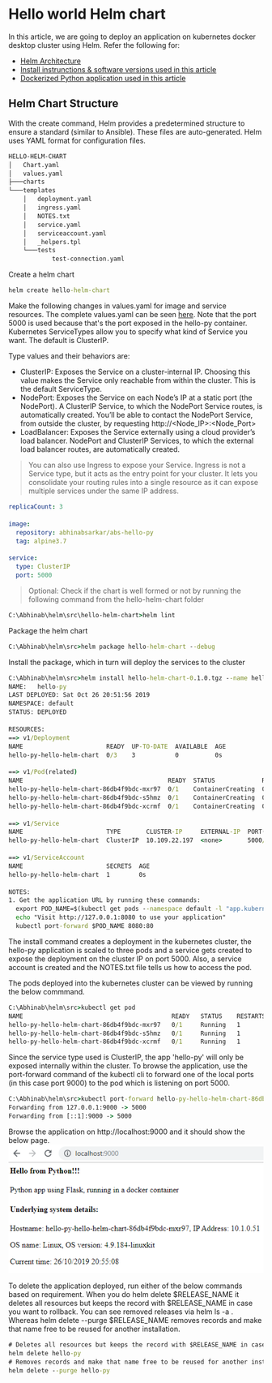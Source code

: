 # Hello world Helm chart

In this article, we are going to deploy an application on kubernetes docker desktop cluster using Helm. 
Refer the following for:
* [Helm Architecture](/architecture/helm-readme.md)
* [Install instrunctions & software versions used in this article](/install/readme.md)
* [Dockerized Python application used in this article](/src/hello-py/readme.md)

## Helm Chart Structure
With the create command, Helm provides a predetermined structure to ensure a standard (similar to Ansible). These files are auto-generated. Helm uses YAML format for configuration files.
```cmd
HELLO-HELM-CHART
│   Chart.yaml
│   values.yaml
├───charts
└───templates
    │   deployment.yaml
    │   ingress.yaml
    │   NOTES.txt
    │   service.yaml
    │   serviceaccount.yaml
    │   _helpers.tpl
    └───tests
            test-connection.yaml
```

Create a helm chart
```cmd
helm create hello-helm-chart
```

Make the following changes in values.yaml for image and service resources. The complete values.yaml can be seen [here](/src/hello-helm-chart/values.yaml). Note that the port 5000 is used because that's the port exposed in the hello-py container. Kubernetes ServiceTypes allow you to specify what kind of Service you want. The default is ClusterIP.

Type values and their behaviors are:

* ClusterIP: Exposes the Service on a cluster-internal IP. Choosing this value makes the Service only reachable from within the cluster. This is the default ServiceType.
* NodePort: Exposes the Service on each Node’s IP at a static port (the NodePort). A ClusterIP Service, to which the NodePort Service routes, is automatically created. You’ll be able to contact the NodePort Service, from outside the cluster, by requesting http://<Node_IP>:<Node_Port>
* LoadBalancer: Exposes the Service externally using a cloud provider’s load balancer. NodePort and ClusterIP Services, to which the external load balancer routes, are automatically created.
> You can also use Ingress to expose your Service. Ingress is not a Service type, but it acts as the entry point for your cluster. It lets you consolidate your routing rules into a single resource as it can expose multiple services under the same IP address.

```yaml
replicaCount: 3

image:
  repository: abhinabsarkar/abs-hello-py
  tag: alpine3.7

service:
  type: ClusterIP
  port: 5000  
```

> Optional: Check if the chart is well formed or not by running the following command from the hello-helm-chart folder
```cmd
C:\Abhinab\helm\src\hello-helm-chart>helm lint
```
Package the helm chart 
```cmd
C:\Abhinab\helm\src>helm package hello-helm-chart --debug
```

Install the package, which in turn will deploy the services to the cluster
```cmd
C:\Abhinab\helm\src>helm install hello-helm-chart-0.1.0.tgz --name hello-py
NAME:   hello-py
LAST DEPLOYED: Sat Oct 26 20:51:56 2019
NAMESPACE: default
STATUS: DEPLOYED

RESOURCES:
==> v1/Deployment
NAME                       READY  UP-TO-DATE  AVAILABLE  AGE
hello-py-hello-helm-chart  0/3    3           0          0s

==> v1/Pod(related)
NAME                                        READY  STATUS             RESTARTS  AGE
hello-py-hello-helm-chart-86db4f9bdc-mxr97  0/1    ContainerCreating  0         0s
hello-py-hello-helm-chart-86db4f9bdc-s5hmz  0/1    ContainerCreating  0         0s
hello-py-hello-helm-chart-86db4f9bdc-xcrmf  0/1    ContainerCreating  0         0s

==> v1/Service
NAME                       TYPE       CLUSTER-IP     EXTERNAL-IP  PORT(S)   AGE
hello-py-hello-helm-chart  ClusterIP  10.109.22.197  <none>       5000/TCP  0s

==> v1/ServiceAccount
NAME                       SECRETS  AGE
hello-py-hello-helm-chart  1        0s

NOTES:
1. Get the application URL by running these commands:
  export POD_NAME=$(kubectl get pods --namespace default -l "app.kubernetes.io/name=hello-helm-chart,app.kubernetes.io/instance=hello-py" -o jsonpath="{.items[0].metadata.name}")
  echo "Visit http://127.0.0.1:8080 to use your application"
  kubectl port-forward $POD_NAME 8080:80
```

The install command creates a deployment in the kubernetes cluster, the hello-py application is scaled to three pods and a service gets created to expose the deployment on the cluster IP on port 5000. Also, a service account is created and the NOTES.txt file tells us how to access the pod.

The pods deployed into the kubernetes cluster can be viewed by running the below commmand.
```cmd
C:\Abhinab\helm\src>kubectl get pod
NAME                                         READY   STATUS    RESTARTS   AGE
hello-py-hello-helm-chart-86db4f9bdc-mxr97   0/1     Running   1          51s
hello-py-hello-helm-chart-86db4f9bdc-s5hmz   0/1     Running   1          51s
hello-py-hello-helm-chart-86db4f9bdc-xcrmf   0/1     Running   1          51s
``` 

Since the service type used is ClusterIP, the app 'hello-py' will only be exposed internally within the cluster. To browse the application, use the port-forward command of the kubectl cli to forward one of the local ports (in this case port 9000) to the pod which is listening on port 5000.
```cmd
C:\Abhinab\helm\src>kubectl port-forward hello-py-hello-helm-chart-86db4f9bdc-mxr97 9000:5000
Forwarding from 127.0.0.1:9000 -> 5000
Forwarding from [::1]:9000 -> 5000
```

Browse the application on http://localhost:9000 and it should show the below page.
![Alt text](/images/hello-py.jpg)

To delete the application deployed, run either of the below commands based on requirement. When you do helm delete $RELEASE_NAME it deletes all resources but keeps the record with $RELEASE_NAME in case you want to rollback. You can see removed releases via helm ls -a . Whereas helm delete --purge $RELEASE_NAME removes records and make that name free to be reused for another installation.
```cmd
# Deletes all resources but keeps the record with $RELEASE_NAME in case you want to rollback
helm delete hello-py
# Removes records and make that name free to be reused for another installation
helm delete --purge hello-py
```